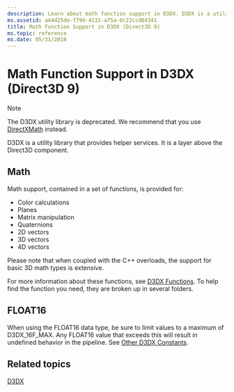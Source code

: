 ```yaml
---
description: Learn about math function support in D3DX. D3DX is a utility library that provides helper services. It is a layer above the Direct3D component.
ms.assetid: a44d25de-f79d-4132-a75a-0c22ccd84341
title: Math Function Support in D3DX (Direct3D 9)
ms.topic: reference
ms.date: 05/31/2018
---
```


# Math Function Support in D3DX (Direct3D 9)

> [!Note]
> The D3DX utility library is deprecated. We recommend that you use [DirectXMath](../dxmath/pg-xnamath-migration-d3dx.md) instead.

D3DX is a utility library that provides helper services. It is a layer above the Direct3D component.

## Math

Math support, contained in a set of functions, is provided for:

-   Color calculations
-   Planes
-   Matrix manipulation
-   Quaternions
-   2D vectors
-   3D vectors
-   4D vectors

Please note that when coupled with the C++ overloads, the support for basic 3D math types is extensive.

For more information about these functions, see [D3DX Functions](dx9-graphics-reference-d3dx-functions.md). To help find the function you need, they are broken up in several folders.

## FLOAT16

When using the FLOAT16 data type, be sure to limit values to a maximum of D3DX\_16F\_MAX. Any FLOAT16 value that exceeds this will result in undefined behavior in the pipeline. See [Other D3DX Constants](other-d3dx-constants.md).

## Related topics

<dl> <dt>

[D3DX](d3dx.md)
</dt> </dl>

 

 
